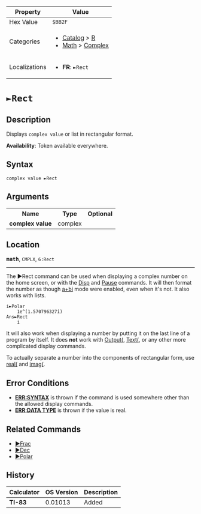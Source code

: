 | Property      | Value |
|---------------|-------|
| Hex Value     | `$BB2F`|
| Categories    | <ul><li>[Catalog](<../categories/Catalog.md>) > [R](<../categories/Catalog.md#R>)</li><li>[Math](<../categories/Math.md>) > [Complex](<../categories/Math.md#Complex>)</li></ul> |
| Localizations | <ul><li><b>FR</b>: `►Rect`</li></ul> |

# `►Rect`

## Description
Displays `complex value` or list in rectangular format.


<b>Availability</b>: Token available everywhere.

## Syntax
`complex value ►Rect`

## Arguments
<table>
<tr><th>Name</th><th>Type</th><th>Optional</th></tr>

<tr><td><b>complex value</b></td><td>complex</td><td></td></tr>

</table>

## Location
<tt><kbd><b>math</b></kbd></tt>, `CMPLX`, `6:Rect`
<hr>

The ►Rect command can be used when displaying a complex number on the home screen, or with the [Disp](/disp) and [Pause](/pause) commands. It will then format the number as though [a+bi](/a-bi) mode were enabled, even when it's not. It also works with lists.

```ti-basic
i►Polar
    1e^(1.570796327i)
Ans►Rect
    i
```

It will also work when displaying a number by putting it on the last line of a program by itself. It does **not** work with [Output(](/output), [Text(](/text), or any other more complicated display commands.

To actually separate a number into the components of rectangular form, use [real(](/real-func) and [imag(](/imag).

## Error Conditions

*   **[ERR:SYNTAX](/errors#syntax)** is thrown if the command is used somewhere other than the allowed display commands.
*   **[ERR:DATA TYPE](/errors#datatype)** is thrown if the value is real.

## Related Commands

*   [►Frac](/frac)
*   [►Dec](/dec)
*   [►Polar](/polar-display)

## History
| Calculator | OS Version | Description |
|------------|------------|-------------|
| <b>TI-83</b> | 0.01013 | Added |


